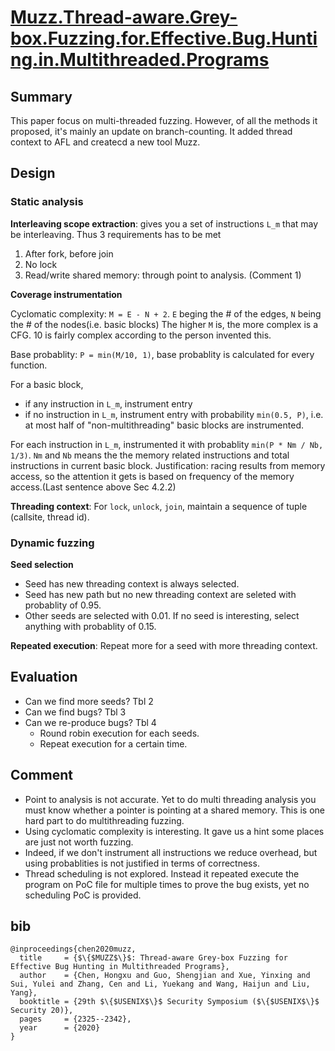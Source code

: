 # [Muzz.Thread-aware.Grey-box.Fuzzing.for.Effective.Bug.Hunting.in.Multithreaded.Programs](https://www.usenix.org/conference/usenixsecurity20/presentation/chen-hongxu)

## Summary

This paper focus on multi-threaded fuzzing. However, of all the methods it proposed, it's mainly an update on branch-counting.
It added thread context to AFL and createcd a new tool Muzz.

## Design

### Static analysis

**Interleaving scope extraction**: gives you a set of instructions `L_m` that may be interleaving. Thus 3 requirements has to be met

1. After fork, before join
2. No lock
3. Read/write shared memory: through point to analysis. (Comment 1)

**Coverage instrumentation**

Cyclomatic complexity: `M = E - N + 2`. `E` beging the # of the edges, `N` being the # of the nodes(i.e. basic blocks)
The higher `M` is, the more complex is a CFG.
10 is fairly complex according to the person invented this.

Base probablity: `P = min(M/10, 1)`, base probablity is calculated for every function.

For a basic block, 
- if any instruction in `L_m`, instrument entry
- if no instruction in `L_m`, instrument entry with probability `min(0.5, P)`, i.e. at most half of "non-multithreading" basic blocks are instrumented.

For each instruction in `L_m`, instrumented it with probablity `min(P * Nm / Nb, 1/3)`. `Nm` and `Nb` means the the memory related instructions and total instructions in current basic block. Justification: racing results from memory access, so the attention it gets is based on frequency of the memory access.(Last sentence above Sec 4.2.2)

**Threading context**: For `lock`, `unlock`, `join`, maintain a sequence of tuple (callsite, thread id).

### Dynamic fuzzing

**Seed selection**

- Seed has new threading context is always selected.
- Seed has new path but no new threading context are seleted with probablity of 0.95.
- Other seeds are selected with 0.01. If no seed is interesting, select anything with probablity of 0.15.

**Repeated execution**: Repeat more for a seed with more threading context.

## Evaluation

- Can we find more seeds? Tbl 2
- Can we find bugs? Tbl 3
- Can we re-produce bugs? Tbl 4
  - Round robin execution for each seeds.
  - Repeat execution for a certain time.

## Comment

- Point to analysis is not accurate. Yet to do multi threading analysis you must know whether a pointer is pointing at a shared memory. This is one hard part to do multithreading fuzzing.
- Using cyclomatic complexity is interesting. It gave us a hint some places are just not worth fuzzing.
- Indeed, if we don't instrument all instructions we reduce overhead, but using probablities is not justified in terms of correctness. 
- Thread scheduling is not explored. Instead it repeated execute the program on PoC file for multiple times to prove the bug exists, yet no scheduling PoC is provided.

## bib
```
@inproceedings{chen2020muzz,
  title     = {$\{$MUZZ$\}$: Thread-aware Grey-box Fuzzing for Effective Bug Hunting in Multithreaded Programs},
  author    = {Chen, Hongxu and Guo, Shengjian and Xue, Yinxing and Sui, Yulei and Zhang, Cen and Li, Yuekang and Wang, Haijun and Liu, Yang},
  booktitle = {29th $\{$USENIX$\}$ Security Symposium ($\{$USENIX$\}$ Security 20)},
  pages     = {2325--2342},
  year      = {2020}
}
```